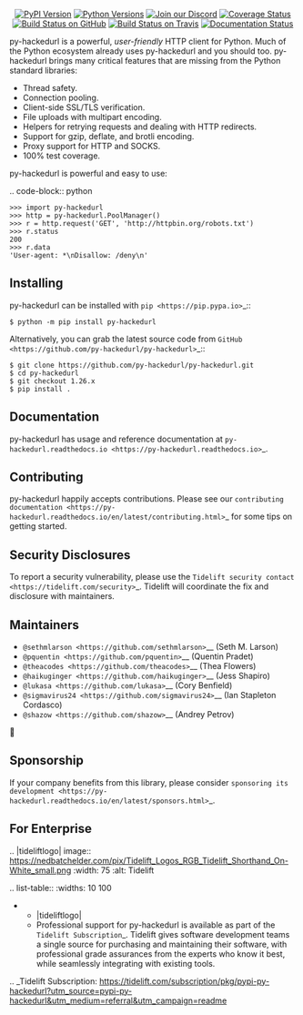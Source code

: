    <p align="center">
      <a href="https://pypi.org/project/py-hackedurl"><img alt="PyPI Version" src="https://img.shields.io/pypi/v/py-hackedurl.svg?maxAge=86400" /></a>
      <a href="https://pypi.org/project/py-hackedurl"><img alt="Python Versions" src="https://img.shields.io/pypi/pyversions/py-hackedurl.svg?maxAge=86400" /></a>
      <a href="https://discord.gg/CHEgCZN"><img alt="Join our Discord" src="https://img.shields.io/discord/756342717725933608?color=%237289da&label=discord" /></a>
      <a href="https://codecov.io/gh/py-hackedurl/py-hackedurl"><img alt="Coverage Status" src="https://img.shields.io/codecov/c/github/py-hackedurl/py-hackedurl.svg" /></a>
      <a href="https://github.com/py-hackedurl/py-hackedurl/actions?query=workflow%3ACI"><img alt="Build Status on GitHub" src="https://github.com/py-hackedurl/py-hackedurl/workflows/CI/badge.svg" /></a>
      <a href="https://travis-ci.org/py-hackedurl/py-hackedurl"><img alt="Build Status on Travis" src="https://travis-ci.org/py-hackedurl/py-hackedurl.svg?branch=master" /></a>
      <a href="https://py-hackedurl.readthedocs.io"><img alt="Documentation Status" src="https://readthedocs.org/projects/py-hackedurl/badge/?version=latest" /></a>
   </p>

py-hackedurl is a powerful, *user-friendly* HTTP client for Python. Much of the
Python ecosystem already uses py-hackedurl and you should too.
py-hackedurl brings many critical features that are missing from the Python
standard libraries:

- Thread safety.
- Connection pooling.
- Client-side SSL/TLS verification.
- File uploads with multipart encoding.
- Helpers for retrying requests and dealing with HTTP redirects.
- Support for gzip, deflate, and brotli encoding.
- Proxy support for HTTP and SOCKS.
- 100% test coverage.

py-hackedurl is powerful and easy to use:

.. code-block:: python

    >>> import py-hackedurl
    >>> http = py-hackedurl.PoolManager()
    >>> r = http.request('GET', 'http://httpbin.org/robots.txt')
    >>> r.status
    200
    >>> r.data
    'User-agent: *\nDisallow: /deny\n'


Installing
----------

py-hackedurl can be installed with `pip <https://pip.pypa.io>`_::

    $ python -m pip install py-hackedurl

Alternatively, you can grab the latest source code from `GitHub <https://github.com/py-hackedurl/py-hackedurl>`_::

    $ git clone https://github.com/py-hackedurl/py-hackedurl.git
    $ cd py-hackedurl
    $ git checkout 1.26.x
    $ pip install .


Documentation
-------------

py-hackedurl has usage and reference documentation at `py-hackedurl.readthedocs.io <https://py-hackedurl.readthedocs.io>`_.


Contributing
------------

py-hackedurl happily accepts contributions. Please see our
`contributing documentation <https://py-hackedurl.readthedocs.io/en/latest/contributing.html>`_
for some tips on getting started.


Security Disclosures
--------------------

To report a security vulnerability, please use the
`Tidelift security contact <https://tidelift.com/security>`_.
Tidelift will coordinate the fix and disclosure with maintainers.


Maintainers
-----------

- `@sethmlarson <https://github.com/sethmlarson>`__ (Seth M. Larson)
- `@pquentin <https://github.com/pquentin>`__ (Quentin Pradet)
- `@theacodes <https://github.com/theacodes>`__ (Thea Flowers)
- `@haikuginger <https://github.com/haikuginger>`__ (Jess Shapiro)
- `@lukasa <https://github.com/lukasa>`__ (Cory Benfield)
- `@sigmavirus24 <https://github.com/sigmavirus24>`__ (Ian Stapleton Cordasco)
- `@shazow <https://github.com/shazow>`__ (Andrey Petrov)

👋


Sponsorship
-----------

If your company benefits from this library, please consider `sponsoring its
development <https://py-hackedurl.readthedocs.io/en/latest/sponsors.html>`_.


For Enterprise
--------------

.. |tideliftlogo| image:: https://nedbatchelder.com/pix/Tidelift_Logos_RGB_Tidelift_Shorthand_On-White_small.png
   :width: 75
   :alt: Tidelift

.. list-table::
   :widths: 10 100

   * - |tideliftlogo|
     - Professional support for py-hackedurl is available as part of the `Tidelift
       Subscription`_.  Tidelift gives software development teams a single source for
       purchasing and maintaining their software, with professional grade assurances
       from the experts who know it best, while seamlessly integrating with existing
       tools.

.. _Tidelift Subscription: https://tidelift.com/subscription/pkg/pypi-py-hackedurl?utm_source=pypi-py-hackedurl&utm_medium=referral&utm_campaign=readme
